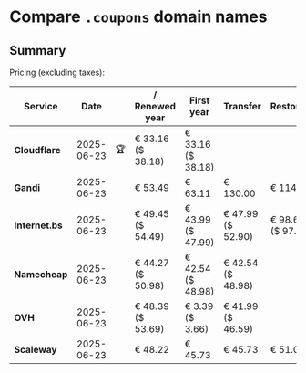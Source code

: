 # Compare `.coupons` domain names

## Summary

Pricing (excluding taxes):

| Service | Date |  | / Renewed year | First year | Transfer | Restoration |
|--|--|--|--|--|--|--|
| **Cloudflare** | 2025-06-23 | 🏆 | € 33.16<br>($ 38.18) | € 33.16<br>($ 38.18) |  |  |
| **Gandi** | 2025-06-23 |  | € 53.49 | € 63.11 | € 130.00 | € 114.82 |
| **Internet.bs** | 2025-06-23 |  | € 49.45<br>($ 54.49) | € 43.99<br>($ 47.99) | € 47.99<br>($ 52.90) | € 98.69<br>($ 97.45) |
| **Namecheap** | 2025-06-23 |  | € 44.27<br>($ 50.98) | € 42.54<br>($ 48.98) | € 42.54<br>($ 48.98) |  |
| **OVH** | 2025-06-23 |  | € 48.39<br>($ 53.69) | € 3.39<br>($ 3.66) | € 41.99<br>($ 46.59) |  |
| **Scaleway** | 2025-06-23 |  | € 48.22 | € 45.73 | € 45.73 | € 51.01 |
